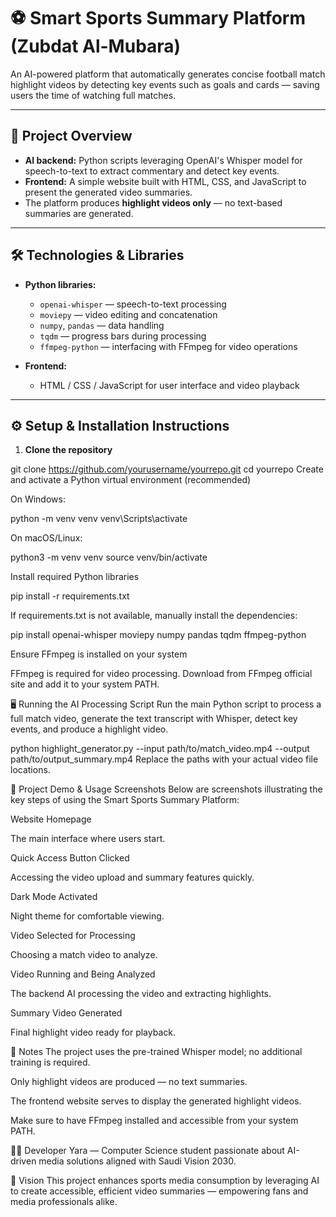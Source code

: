 # ⚽ Smart Sports Summary Platform (Zubdat Al-Mubara)

An AI-powered platform that automatically generates concise football match highlight videos by detecting key events such as goals and cards — saving users the time of watching full matches.

---

## 🚀 Project Overview

- **AI backend:** Python scripts leveraging OpenAI's Whisper model for speech-to-text to extract commentary and detect key events.
- **Frontend:** A simple website built with HTML, CSS, and JavaScript to present the generated video summaries.
- The platform produces **highlight videos only** — no text-based summaries are generated.

---

## 🛠️ Technologies & Libraries

- **Python libraries:**  
  - `openai-whisper` — speech-to-text processing  
  - `moviepy` — video editing and concatenation  
  - `numpy`, `pandas` — data handling  
  - `tqdm` — progress bars during processing  
  - `ffmpeg-python` — interfacing with FFmpeg for video operations

- **Frontend:**  
  - HTML / CSS / JavaScript for user interface and video playback

---

## ⚙️ Setup & Installation Instructions

1. **Clone the repository**


git clone https://github.com/yourusername/yourrepo.git
cd yourrepo
Create and activate a Python virtual environment (recommended)

On Windows:


python -m venv venv
venv\Scripts\activate

On macOS/Linux:


python3 -m venv venv
source venv/bin/activate

Install required Python libraries

pip install -r requirements.txt

If requirements.txt is not available, manually install the dependencies:

pip install openai-whisper moviepy numpy pandas tqdm ffmpeg-python

Ensure FFmpeg is installed on your system

FFmpeg is required for video processing.
Download from FFmpeg official site and add it to your system PATH.

🖥️ Running the AI Processing Script
Run the main Python script to process a full match video, generate the text transcript with Whisper, detect key events, and produce a highlight video.

python highlight_generator.py --input path/to/match_video.mp4 --output path/to/output_summary.mp4
Replace the paths with your actual video file locations.

📸 Project Demo & Usage Screenshots
Below are screenshots illustrating the key steps of using the Smart Sports Summary Platform:

Website Homepage

The main interface where users start.

Quick Access Button Clicked

Accessing the video upload and summary features quickly.

Dark Mode Activated

Night theme for comfortable viewing.

Video Selected for Processing

Choosing a match video to analyze.

Video Running and Being Analyzed

The backend AI processing the video and extracting highlights.

Summary Video Generated

Final highlight video ready for playback.

🔧 Notes
The project uses the pre-trained Whisper model; no additional training is required.

Only highlight videos are produced — no text summaries.

The frontend website serves to display the generated highlight videos.

Make sure to have FFmpeg installed and accessible from your system PATH.

👩‍💻 Developer
Yara — Computer Science student passionate about AI-driven media solutions aligned with Saudi Vision 2030.

🌟 Vision
This project enhances sports media consumption by leveraging AI to create accessible, efficient video summaries — empowering fans and media professionals alike.
